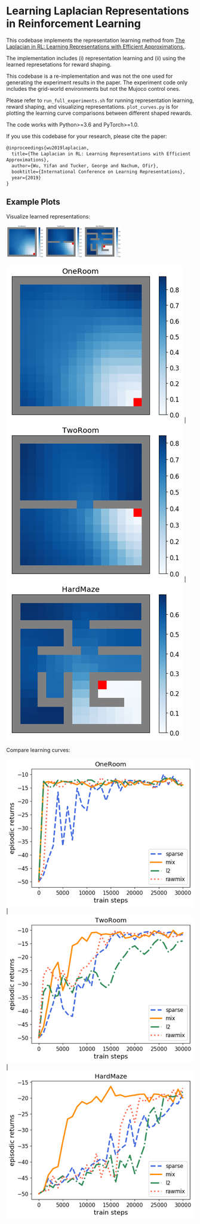 # Learning Laplacian Representations in Reinforcement Learning

This codebase implements the representation learning method from [The Laplacian in RL: Learning Representations with Efficient Approximations.](https://openreview.net/forum?id=HJlNpoA5YQ).

The implementation includes (i) representation learning and (ii) using the learned represetations for reward shaping.

This codebase is a re-implementation and was not the one used for generating the experiment results in the paper. The experiment code only includes the grid-world environments but not the Mujoco control ones.

Please refer to `run_full_experiments.sh` for running representation learning, reward shaping, and visualizing representations. `plot_curves.py` is for plotting the learning curve comparisons between different shaped rewards.

The code works with Python>=3.6 and PyTorch>=1.0.

If you use this codebase for your research, please cite the paper:

```
@inproceedings{wu2019laplacian,
  title={The Laplacian in RL: Learning Representations with Efficient Approximations},
  author={Wu, Yifan and Tucker, George and Nachum, Ofir},
  booktitle={International Conference on Learning Representations},
  year={2019}
}
```

## Example Plots

Visualize learned representations:

<p float="left">
  <img src="figures/visualize_reprs/OneRoom.png" width="100" />
  <img src="figures/visualize_reprs/TwoRoom.png" width="100" /> 
  <img src="figures/visualize_reprs/HardMaze.png" width="100" />
</p>

![repr_OneRoom](figures/visualize_reprs/OneRoom.png) |
![repr_TwoRoom](figures/visualize_reprs/TwoRoom.png) |
![repr_HardMaze](figures/visualize_reprs/HardMaze.png)

Compare learning curves:

![dqn_OneRoom](figures/learning_curves/OneRoom.png) |
![dqn_TwoRoom](figures/learning_curves/TwoRoom.png) |
![dqn_HardMaze](figures/learning_curves/HardMaze.png)
